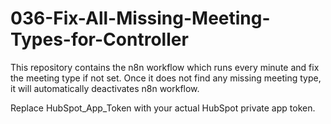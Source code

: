 # 036-Fix-All-Missing-Meeting-Types-for-Controller
This repository contains the n8n workflow which runs every minute and fix the meeting type if not set. Once it does not find any missing meeting type, it will automatically deactivates n8n workflow.

Replace HubSpot_App_Token with your actual HubSpot private app token.
